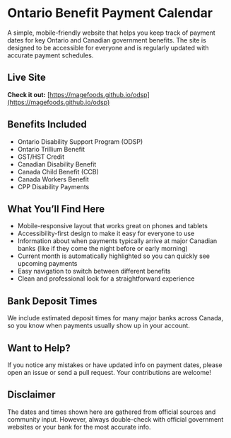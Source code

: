 # Ontario Benefit Payment Calendar

A simple, mobile-friendly website that helps you keep track of payment dates for key Ontario and Canadian government benefits. The site is designed to be accessible for everyone and is regularly updated with accurate payment schedules.

## Live Site
 **Check it out:** [https://magefoods.github.io/odsp](https://magefoods.github.io/odsp)

## Benefits Included
- Ontario Disability Support Program (ODSP)
- Ontario Trillium Benefit
- GST/HST Credit
- Canadian Disability Benefit
- Canada Child Benefit (CCB)
- Canada Workers Benefit
- CPP Disability Payments

## What You’ll Find Here
- Mobile-responsive layout that works great on phones and tablets
- Accessibility-first design to make it easy for everyone to use
- Information about when payments typically arrive at major Canadian banks (like if they come the night before or early morning)
- Current month is automatically highlighted so you can quickly see upcoming payments
- Easy navigation to switch between different benefits
- Clean and professional look for a straightforward experience

## Bank Deposit Times
We include estimated deposit times for many major banks across Canada, so you know when payments usually show up in your account.

## Want to Help?
If you notice any mistakes or have updated info on payment dates, please open an issue or send a pull request. Your contributions are welcome!

## Disclaimer
The dates and times shown here are gathered from official sources and community input. However, always double-check with official government websites or your bank for the most accurate info.

